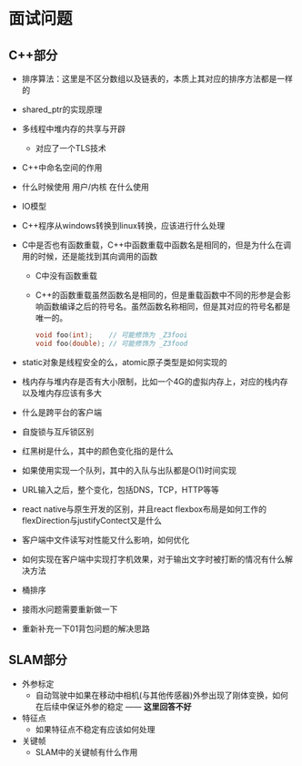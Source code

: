 # 面试问题

## C++部分

- 排序算法：这里是不区分数组以及链表的，本质上其对应的排序方法都是一样的
- shared_ptr的实现原理
- 多线程中堆内存的共享与开辟 
  - 对应了一个TLS技术

- C++中命名空间的作用

- 什么时候使用 用户/内核 在什么使用

- IO模型

- C++程序从windows转换到linux转换，应该进行什么处理



- C中是否也有函数重载，C++中函数重载中函数名是相同的，但是为什么在调用的时候，还是能找到其向调用的函数

  - C中没有函数重载
  - C++的函数重载虽然函数名是相同的，但是重载函数中不同的形参是会影响函数编译之后的符号名。虽然函数名称相同，但是其对应的符号名都是唯一的。

    ```cpp
    void foo(int);    // 可能修饰为 _Z3fooi
    void foo(double); // 可能修饰为 _Z3food
    ```




- static对象是线程安全的么，atomic原子类型是如何实现的
- 栈内存与堆内存是否有大小限制，比如一个4G的虚拟内存上，对应的栈内存以及堆内存应该有多大



- 什么是跨平台的客户端
- 自旋锁与互斥锁区别
- 红黑树是什么，其中的颜色变化指的是什么
- 如果使用实现一个队列，其中的入队与出队都是O(1)时间实现
- URL输入之后，整个变化，包括DNS，TCP，HTTP等等
- react native与原生开发的区别，并且react flexbox布局是如何工作的 flexDirection与justifyContect又是什么
- 客户端中文件读写对性能又什么影响，如何优化
- 如何实现在客户端中实现打字机效果，对于输出文字时被打断的情况有什么解决方法

- 桶排序

- 接雨水问题需要重新做一下

- 重新补充一下01背包问题的解决思路



## SLAM部分

- 外参标定
  - 自动驾驶中如果在移动中相机(与其他传感器)外参出现了刚体变换，如何在后续中保证外参的稳定 —— **这里回答不好**
- 特征点
  - 如果特征点不稳定有应该如何处理
- 关键帧 
  - SLAM中的关键帧有什么作用



